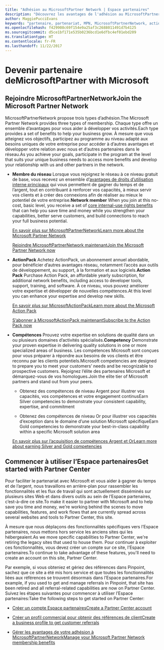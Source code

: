 ```yaml
---
title: "Adhésion au MicrosoftPartner Network | Espace partenaires"
description: "Découvrez les avantages de l'adhésion au MicrosoftPartner Network."
author: MaggiePucciEvans
keywords: "partenaire, partenariat, MPN, MicrosoftPartnerNetwork, action pack, MAPS, abonnement action pack, avantages, avantages MPN, adhésion"
ms.openlocfilehash: f429908c69f154e9a25af3c2688011491d7b4125
ms.sourcegitcommit: d5ce1bf171e535b0236bcd1e6dfbc4ef01ebd209
ms.translationtype: HT
ms.contentlocale: fr-FR
ms.lasthandoff: 11/22/2017
---
```

# <a name="partner-with-microsoft"></a><span data-ttu-id="cd1cb-104">Devenir partenaire deMicrosoft</span><span class="sxs-lookup"><span data-stu-id="cd1cb-104">Partner with Microsoft</span></span>

## <a name="join-the-microsoft-partner-network"></a><span data-ttu-id="cd1cb-105">Rejoindre MicrosoftPartnerNetwork</span><span class="sxs-lookup"><span data-stu-id="cd1cb-105">Join the Microsoft Partner Network</span></span>

<span data-ttu-id="cd1cb-106">MicrosoftPartnerNetwork propose trois types d’adhésion.</span><span class="sxs-lookup"><span data-stu-id="cd1cb-106">The Microsoft Partner Network provides three types of membership.</span></span> <span data-ttu-id="cd1cb-107">Chaque type offre un ensemble d’avantages pour vous aider à développer vos activités.</span><span class="sxs-lookup"><span data-stu-id="cd1cb-107">Each type provides a set of benefits to help your business grow.</span></span> <span data-ttu-id="cd1cb-108">À mesure que vous atteignez vos objectifs, participez au programme au niveau adapté aux besoins uniques de votre entreprise pour accéder à d’autres avantages et développer votre relation avec nous et d’autres partenaires dans le réseau.</span><span class="sxs-lookup"><span data-stu-id="cd1cb-108">As you achieve your goals, participate in the program at the level that suits your unique business needs to access more benefits and develop your relationship with us and other partners in the network.</span></span>

-   <span data-ttu-id="cd1cb-109">**Membre du réseau** Lorsque vous rejoignez le réseau à ce niveau gratuit de base, vous recevez un ensemble d’[avantages de droits d’utilisation interne principaux](https://partner.microsoft.com/membership/core-benefits) qui vous permettent de gagner du temps et de l’argent, tout en contribuant à renforcer vos capacités, à mieux servir vos clients et à créer des connexions afin de réaliser au mieux le potentiel de votre entreprise.</span><span class="sxs-lookup"><span data-stu-id="cd1cb-109">**Network member** When you join at this no-cost, basic level, you receive a set of [core internal-use rights benefits](https://partner.microsoft.com/membership/core-benefits) that can help you save time and money while you strengthen your capabilities, better serve customers, and build connections to reach your full business potential.</span></span>

    [<span data-ttu-id="cd1cb-110">En savoir plus sur MicrosoftPartnerNetwork</span><span class="sxs-lookup"><span data-stu-id="cd1cb-110">Learn more about the Microsoft Partner Network</span></span>](https://partner.microsoft.com/membership/how-it-works)

    [<span data-ttu-id="cd1cb-111">Rejoindre MicrosoftPartnerNetwork maintenant</span><span class="sxs-lookup"><span data-stu-id="cd1cb-111">Join the Microsoft Partner Network now</span></span>](https://partners.microsoft.com/PartnerProgram/simplifiedenrollment.aspx)

-   <span data-ttu-id="cd1cb-112">**ActionPack** Achetez ActionPack, un abonnement annuel abordable, pour bénéficier d’autres avantages réseau, notamment l’accès aux outils de développement, au support, à la formation et aux logiciels.</span><span class="sxs-lookup"><span data-stu-id="cd1cb-112">**Action Pack** Purchase Action Pack, an affordable yearly subscription, for additional network benefits, including access to developer tools, support, training, and software.</span></span> <span data-ttu-id="cd1cb-113">À ce niveau, vous pouvez améliorer votre expertise et développer de nouvelles compétences.</span><span class="sxs-lookup"><span data-stu-id="cd1cb-113">At this level you can enhance your expertise and develop new skills.</span></span>

    [<span data-ttu-id="cd1cb-114">En savoir plus sur MicrosoftActionPack</span><span class="sxs-lookup"><span data-stu-id="cd1cb-114">Learn more about the Microsoft Action Pack</span></span>](https://partner.microsoft.com/membership/action-pack)

    [<span data-ttu-id="cd1cb-115">S’abonner à MicrosoftActionPack maintenant</span><span class="sxs-lookup"><span data-stu-id="cd1cb-115">Subscribe to the Action Pack now</span></span>](mpn-get-action-pack.md)

-   <span data-ttu-id="cd1cb-116">**Compétences** Prouvez votre expertise en solutions de qualité dans un ou plusieurs domaines d’activités spécialisés.</span><span class="sxs-lookup"><span data-stu-id="cd1cb-116">**Competency** Demonstrate your proven expertise in delivering quality solutions in one or more specialized areas of business.</span></span> <span data-ttu-id="cd1cb-117">Les compétences Microsoft sont conçues pour vous préparer à répondre aux besoins de vos clients et être reconnu par les clients potentiels.</span><span class="sxs-lookup"><span data-stu-id="cd1cb-117">Microsoft competencies are designed to prepare you to meet your customers’ needs and be recognizable to prospective customers.</span></span> <span data-ttu-id="cd1cb-118">Rejoignez l’élite des partenaires Microsoft et démarquez-vous de vos homologues.</span><span class="sxs-lookup"><span data-stu-id="cd1cb-118">Join the elite tier of Microsoft partners and stand out from your peers.</span></span>

    -   <span data-ttu-id="cd1cb-119">Obtenez des compétences de niveau Argent pour illustrer vos capacités, vos compétences et votre engagement continus</span><span class="sxs-lookup"><span data-stu-id="cd1cb-119">Earn Silver competencies to demonstrate your consistent capability, expertise, and commitment</span></span>

    -   <span data-ttu-id="cd1cb-120">Obtenez des compétences de niveau Or pour illustrer vos capacités d’exception dans le domaine d’une solution Microsoft spécifique</span><span class="sxs-lookup"><span data-stu-id="cd1cb-120">Earn Gold competencies to demonstrate your best-in-class capability within a specific Microsoft solution area</span></span>

    [<span data-ttu-id="cd1cb-121">En savoir plus sur l’acquisition de compétences Argent et Or</span><span class="sxs-lookup"><span data-stu-id="cd1cb-121">Learn more about earning Silver and Gold competencies</span></span>](https://partner.microsoft.com/membership/competencies)

   
## <a name="get-started-with-partner-center"></a><span data-ttu-id="cd1cb-122">Commencer à utiliser l’Espace partenaires</span><span class="sxs-lookup"><span data-stu-id="cd1cb-122">Get started with Partner Center</span></span>

<span data-ttu-id="cd1cb-123">Pour faciliter le partenariat avec Microsoft et vous aider à gagner du temps et de l’argent, nous travaillons en arrière-plan pour rassembler les fonctionnalités et les flux de travail qui sont actuellement disséminés sur plusieurs sites Web et dans divers outils au sein de l’Espace partenaires, c’est-à-dire ce site.</span><span class="sxs-lookup"><span data-stu-id="cd1cb-123">To make it easier to partner with Microsoft and to help save you time and money, we're working behind the scenes to move capabilities, features, and work flows that are currently spread across several websites and tools to Partner Center, this site.</span></span> 

<span data-ttu-id="cd1cb-124">À mesure que nous déplaçons des fonctionnalités spécifiques vers l’Espace partenaires, nous mettons hors service les anciens sites qui les hébergeaient.</span><span class="sxs-lookup"><span data-stu-id="cd1cb-124">As we move specific capabilities to Partner Center, we're retiring the legacy sites that used to house them.</span></span> <span data-ttu-id="cd1cb-125">Pour continuer à exploiter ces fonctionnalités, vous devez créer un compte sur ce site, l’Espace partenaires.</span><span class="sxs-lookup"><span data-stu-id="cd1cb-125">To continue to take advantage of these features, you'll need to create an account on this site, Partner Center.</span></span> 

<span data-ttu-id="cd1cb-126">Par exemple, si vous obteniez et gériez des références dans Pinpoint, sachez que ce site a été mis hors service et que toutes les fonctionnalités liées aux références se trouvent désormais dans l’Espace partenaires.</span><span class="sxs-lookup"><span data-stu-id="cd1cb-126">For example, if you used to get and manage referrals in Pinpoint, that site has been retired and all referral-related capabilities are now on Partner Center.</span></span> <span data-ttu-id="cd1cb-127">Suivez les étapes suivantes pour commencer à utiliser l’Espace partenaires:</span><span class="sxs-lookup"><span data-stu-id="cd1cb-127">Take the following steps to get started on Partner Center:</span></span>   

-   [<span data-ttu-id="cd1cb-128">Créer un compte Espace partenaires</span><span class="sxs-lookup"><span data-stu-id="cd1cb-128">Create a Partner Center account</span></span>](mpn-create-a-partner-center-account.md)

-   [<span data-ttu-id="cd1cb-129">Créer un profil commercial pour obtenir des références de client</span><span class="sxs-lookup"><span data-stu-id="cd1cb-129">Create a business profile to get customer referrals</span></span>](create-a-marketing-profile.md)

-   [<span data-ttu-id="cd1cb-130">Gérer les avantages de votre adhésion à MicrosoftPartnerNetwork</span><span class="sxs-lookup"><span data-stu-id="cd1cb-130">Manage your Microsoft Partner Network membership benefits</span></span>](manage-your-partner-network-benefits.md)


